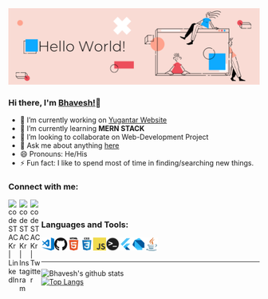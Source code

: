 <img src="https://github.com/bhavesh1129/bhavesh1129/blob/main/Hello%20World!.png"/>

### Hi there, I'm <a href="https://bit.ly/bhavesh1129">Bhavesh!</a>👋

<!--  <img src="https://thumbs.gfycat.com/EllipticalThornyHypacrosaurus-max-1mb.gif" width="40px">
<a href="https://dev.to/bhavesh1129"> <img src="https://d2fltix0v2e0sb.cloudfront.net/dev-badge.svg" alt="Bhavesh Garg's DEV Profile" height="26" width="26"> </a> -->

- 🔭 I’m currently working on <a href="https://bhavesh1129.github.io/Yugantar-Website/">Yugantar Website</a>
- 🌱 I’m currently learning **MERN STACK**
- 👯 I’m looking to collaborate on Web-Development Project
- 💬 Ask me about anything <a href="https://github.com/bhavesh1129/bhavesh1129/issues">here</a>
- 😄 Pronouns: He/His
- ⚡ Fun fact: I like to spend most of time in finding/searching new things.

### Connect with me:

[<img align="left" alt="codeSTACKr | LinkedIn" width="22px" src="https://cdn.jsdelivr.net/npm/simple-icons@v3/icons/linkedin.svg" />][linkedin]
[<img align="left" alt="codeSTACKr | Instagram" width="22px" src="https://cdn.jsdelivr.net/npm/simple-icons@v3/icons/instagram.svg" />][instagram]
[<img align="left" alt="codeSTACKr | Twitter" width="22px" src="https://cdn.jsdelivr.net/npm/simple-icons@v3/icons/twitter.svg" />][twitter]
<br />

### Languages and Tools:

<img align="left" alt="Visual Studio Code" width="26px" src="https://raw.githubusercontent.com/github/explore/80688e429a7d4ef2fca1e82350fe8e3517d3494d/topics/visual-studio-code/visual-studio-code.png" />
<img align="left" alt="GitHub" width="26px" src="https://raw.githubusercontent.com/github/explore/78df643247d429f6cc873026c0622819ad797942/topics/github/github.png" />
<img align="left" alt="HTML5" width="26px" src="https://raw.githubusercontent.com/github/explore/80688e429a7d4ef2fca1e82350fe8e3517d3494d/topics/html/html.png" />
<img align="left" alt="CSS3" width="26px" src="https://raw.githubusercontent.com/github/explore/80688e429a7d4ef2fca1e82350fe8e3517d3494d/topics/css/css.png" />
<img align="left" alt="JavaScript" width="26px" src="https://raw.githubusercontent.com/github/explore/80688e429a7d4ef2fca1e82350fe8e3517d3494d/topics/javascript/javascript.png" />
<img align="left" alt="Terminal" width="26px" src="https://raw.githubusercontent.com/github/explore/80688e429a7d4ef2fca1e82350fe8e3517d3494d/topics/terminal/terminal.png" />
<img align="left" alt="Flutter" width="26px" src="https://raw.githubusercontent.com/github/explore/80688e429a7d4ef2fca1e82350fe8e3517d3494d/topics/flutter/flutter.png" />
<img align="left" alt="Dart" width="26px" src="https://raw.githubusercontent.com/github/explore/80688e429a7d4ef2fca1e82350fe8e3517d3494d/topics/dart/dart.png" />
<img align="left" alt="Java" width="26px" src="https://raw.githubusercontent.com/github/explore/80688e429a7d4ef2fca1e82350fe8e3517d3494d/topics/java/java.png" />

<br />
<br />

---
![Bhavesh's github stats](https://github-readme-stats.vercel.app/api?username=bhavesh1129&show_icons=true&theme=jolly)  
[![Top Langs](https://github-readme-stats.vercel.app/api/top-langs/?username=bhavesh1129&layout=compact&theme=jolly)](https://github.com/bhavesh1129/github-readme-stats)

[instagram]: https://www.instagram.com/bhavesh_1129/
[linkedin]: https://www.linkedin.com/in/bhavesh-garg-3728371a0/
[twitter]: https://twitter.com/bhavesh1129
